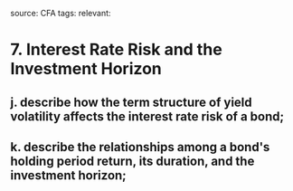 source: CFA
tags: 
relevant: 

# 7. Interest Rate Risk and the Investment Horizon

## j. describe how the term structure of yield volatility affects the interest rate risk of a bond;
## k. describe the relationships among a bond's holding period return, its duration, and the investment horizon;

